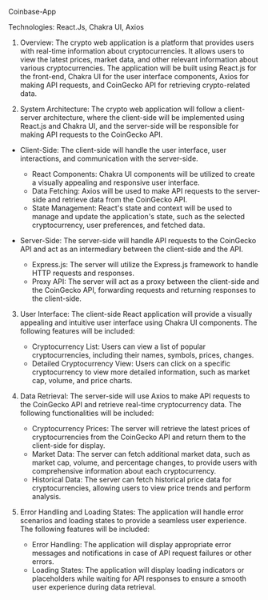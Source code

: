 Coinbase-App

Technologies: React.Js, Chakra UI, Axios

1. Overview:
The crypto web application is a platform that provides users with real-time information about cryptocurrencies. It allows users to view the latest prices, market data, and other relevant information about various cryptocurrencies. The application will be built using React.js for the front-end, Chakra UI for the user interface components, Axios for making API requests, and CoinGecko API for retrieving crypto-related data.

2. System Architecture:
The crypto web application will follow a client-server architecture, where the client-side will be implemented using React.js and Chakra UI, and the server-side will be responsible for making API requests to the CoinGecko API.

- Client-Side: The client-side will handle the user interface, user interactions, and communication with the server-side.
   - React Components: Chakra UI components will be utilized to create a visually appealing and responsive user interface.
   - Data Fetching: Axios will be used to make API requests to the server-side and retrieve data from the CoinGecko API.
   - State Management: React's state and context will be used to manage and update the application's state, such as the selected cryptocurrency, user preferences, and fetched data.

- Server-Side: The server-side will handle API requests to the CoinGecko API and act as an intermediary between the client-side and the API.
   - Express.js: The server will utilize the Express.js framework to handle HTTP requests and responses.
   - Proxy API: The server will act as a proxy between the client-side and the CoinGecko API, forwarding requests and returning responses to the client-side.

3. User Interface:
The client-side React application will provide a visually appealing and intuitive user interface using Chakra UI components. The following features will be included:
   - Cryptocurrency List: Users can view a list of popular cryptocurrencies, including their names, symbols, prices, changes.
   - Detailed Cryptocurrency View: Users can click on a specific cryptocurrency to view more detailed information, such as market cap, volume, and price charts.
  
4. Data Retrieval:
The server-side will use Axios to make API requests to the CoinGecko API and retrieve real-time cryptocurrency data. The following functionalities will be included:
   - Cryptocurrency Prices: The server will retrieve the latest prices of cryptocurrencies from the CoinGecko API and return them to the client-side for display.
   - Market Data: The server can fetch additional market data, such as market cap, volume, and percentage changes, to provide users with comprehensive information about each cryptocurrency.
   - Historical Data: The server can fetch historical price data for cryptocurrencies, allowing users to view price trends and perform analysis.

5. Error Handling and Loading States:
The application will handle error scenarios and loading states to provide a seamless user experience. The following features will be included:
   - Error Handling: The application will display appropriate error messages and notifications in case of API request failures or other errors.
   - Loading States: The application will display loading indicators or placeholders while waiting for API responses to ensure a smooth user experience during data retrieval.









